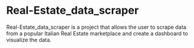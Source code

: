# Real-Estate_data_scraper
Real-Estate_data_scraper is a project that allows the user to scrape data from a popular Italian Real Estate marketplace and create a dashboard to visualize the data.
